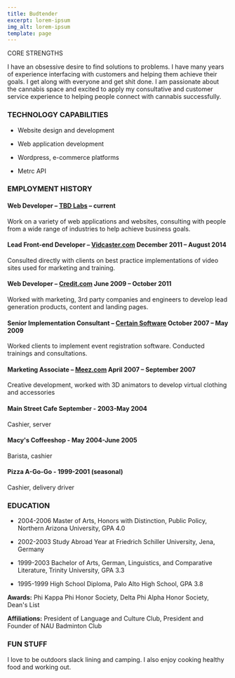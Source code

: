 ```yaml
---
title: Budtender
excerpt: lorem-ipsum
img_alt: lorem-ipsum
template: page
---
```

CORE STRENGTHS

I have an obsessive desire to find solutions to problems.  I have many years of experience interfacing with customers and helping them achieve their goals.  I get along with everyone and get shit done.  I am passionate about the cannabis space and excited to apply my consultative and customer service experience to helping people connect with cannabis successfully. 

### TECHNOLOGY CAPABILITIES

*   Website design and development

*   Web application development

*   Wordpress, e-commerce platforms

*   Metrc API

### EMPLOYMENT HISTORY

#### Web Developer – [TBD Labs](https://tbdlabs.net/) – current

Work on a variety of web applications and websites, consulting with people from a wide range of industries to help achieve business goals.

#### Lead Front-end Developer – [Vidcaster.com](http://www.vidcaster.com/) December 2011 – August 2014

Consulted directly with clients on best practice implementations of video sites used for marketing and training.

#### Web Developer – [Credit.com](http://www.credit.com/) June 2009 – October 2011

Worked with marketing, 3rd party companies and engineers to develop lead generation products, content and landing pages.

#### Senior Implementation Consultant – [Certain Software](http://certainsoftware.com/) October 2007 – May 2009

Worked clients to implement event registration software.  Conducted trainings and consultations.

#### Marketing Associate – [Meez.com](http://meez.com/) April 2007 – September 2007

Creative development, worked with 3D animators to develop virtual clothing and accessories

#### Main Street Cafe September - 2003-May 2004

Cashier, server

#### Macy's Coffeeshop - May 2004-June 2005

Barista, cashier

#### Pizza A-Go-Go - 1999-2001 (seasonal)

Cashier, delivery driver

### EDUCATION

*   2004-2006 Master of Arts, Honors with Distinction, Public Policy, Northern Arizona University, GPA 4.0

*   2002-2003 Study Abroad Year at Friedrich Schiller University, Jena, Germany

*   1999-2003 Bachelor of Arts, German, Linguistics, and Comparative Literature, Trinity University, GPA 3.3

*   1995-1999 High School Diploma, Palo Alto High School, GPA 3.8

**Awards:** Phi Kappa Phi Honor Society, Delta Phi Alpha Honor Society, Dean's List 

**Affiliations:** President of Language and Culture Club, President and Founder of NAU Badminton Club

### FUN STUFF

I love to be outdoors slack lining and camping. I also enjoy cooking healthy food and working out.

